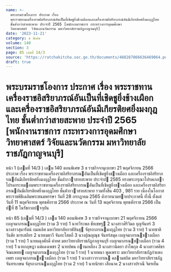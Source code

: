 ```yaml
---
name: >-
  พระบรมราชโองการ ประกาศ เรื่อง
  พระราชทานเครื่องราชอิสริยาภรณ์อันเป็นที่เชิดชูยิ่งช้างเผือกและเครื่องราชอิสริยาภรณ์อันมีเกียรติยศยิ่งมงกุฎไทย
  ชั้นต่ำกว่าสายสะพาย ประจำปี 2565 [พนักงานราชการ กระทรวงการอุดมศึกษา 
  วิทยาศาสตร์  วิจัยและนวัตกรรม มหาวิทยาลัยราชภัฏกาญจนบุรี]
date: '2023-11-21'
category: ข พิเศษ
volume: 140
section: 3
page: 85 เล่มที่ 14/3
source: 'https://ratchakitcha.soc.go.th/documents/488287866636469064.pdf'
draft: true
---
```


# พระบรมราชโองการ ประกาศ เรื่อง พระราชทานเครื่องราชอิสริยาภรณ์อันเป็นที่เชิดชูยิ่งช้างเผือกและเครื่องราชอิสริยาภรณ์อันมีเกียรติยศยิ่งมงกุฎไทย ชั้นต่ำกว่าสายสะพาย ประจำปี 2565 [พนักงานราชการ กระทรวงการอุดมศึกษา  วิทยาศาสตร์  วิจัยและนวัตกรรม มหาวิทยาลัยราชภัฏกาญจนบุรี]

หน้า 1 (เลมที่ 14/3 ) เลม 140 ตอนพิเศษ 3 ข ราชกิจจานุเบกษา 21 พฤศจิกายน 2566 ประกาศ เรื่อง พระราชทานเครื่องราชอิสริยาภรณอันเป็นที่เชิดชูยิ่งชางเผือก และเครื่องราชอิสริยาภรณอันมีเกียรติยศยิ่งมงกุฎไทย ชั้นต่ํากวาสายสะพาย ประจําป 2565 ทรงพระกรุณาโปรดเกลาโปรดกระหมอมพระราชทานเครื่องราชอิสริยาภรณอันเป็นที่เชิดชูยิ่งชางเผือก และเครื่องราชอิสริยาภรณอันมีเกียรติยศยิ่งมงกุฎไทย ชั้นต่ํากวาสายสะพาย รวมทั้งสิ้น 403 , 981 ราย เนื่องในโอกาสพระราชพิธีเฉลิมพระชนมพรรษา วันที่ 28 กรกฎาคม 2565 ดังรายนามทายประกาศนี้ ทั้งนี้ ตั้งแต่วันที่ 11 พฤศจิกายน พุทธศักราช 2566 ประกาศ ณ วันที่ 13 พฤศจิกายน พุทธศักราช 2566 เป็นปที่ 8 ในรัชกาลปจจุบัน

หน้า 85 (เลมที่ 14/3 ) เลม 140 ตอนพิเศษ 3 ข ราชกิจจานุเบกษา 21 พฤศจิกายน 2566 เบญจมาภรณมงกุฎไทย (รวม 3 ราย) 1 นายวีระพล ชัยเชษฐ 2 นางสาวศิริวิมล บุญจันทร์ 3 นางสาวสุดารัตน์ กมลเลิศ มหาวิทยาลัยกาฬสินธุ จัตุรถาภรณมงกุฎไทย (รวม 3 ราย) 1 นายชาติวันชัย ฆารเสถียร 2 นายเมธาวี จันทะโสตถิ์ 3 นางปุณญณุช จันทร์สมุด เบญจมาภรณชางเผือก (รวม 1 ราย) 1 นายผดุงศักดิ์ คํายศ มหาวิทยาลัยราชภัฏกาญจนบุรี เบญจมาภรณชางเผือก (รวม 4 ราย) 1 นายกฤษฎา แต่แดงเพชร 2 นายปพน กานเหลือง 3 นางสาวนิตยา อําไพกุล 4 นางสาวศศิธร จิณแพทย เบญจมาภรณมงกุฎไทย (รวม 1 ราย) 1 นายพนา พูดเพราะ มหาวิทยาลัยราชภัฏกําแพงเพชร เบญจมาภรณชางเผือก (รวม 1 ราย) 1 นางสาววราภรณ คลามสถิต มหาวิทยาลัยราชภัฏจันทรเกษม จัตุรถาภรณมงกุฎไทย (รวม 2 ราย) 1 นายนิรชา เสือนาค 2 นางสาวปราณี จิตรเย็น
